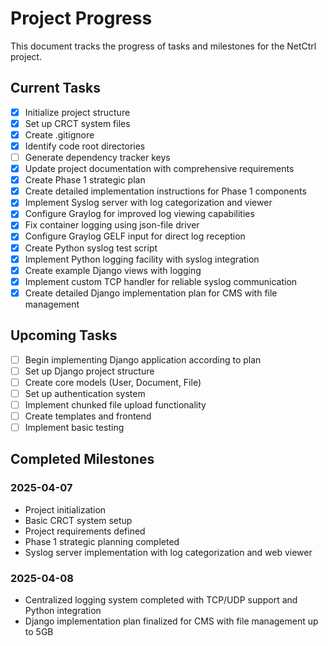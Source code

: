 # Project Progress

This document tracks the progress of tasks and milestones for the NetCtrl project.

## Current Tasks

- [x] Initialize project structure
- [x] Set up CRCT system files
- [x] Create .gitignore
- [x] Identify code root directories
- [ ] Generate dependency tracker keys
- [x] Update project documentation with comprehensive requirements
- [x] Create Phase 1 strategic plan
- [x] Create detailed implementation instructions for Phase 1 components
- [x] Implement Syslog server with log categorization and viewer
- [x] Configure Graylog for improved log viewing capabilities
- [x] Fix container logging using json-file driver
- [x] Configure Graylog GELF input for direct log reception
- [x] Create Python syslog test script
- [x] Implement Python logging facility with syslog integration
- [x] Create example Django views with logging
- [x] Implement custom TCP handler for reliable syslog communication
- [x] Create detailed Django implementation plan for CMS with file management

## Upcoming Tasks
- [ ] Begin implementing Django application according to plan
- [ ] Set up Django project structure
- [ ] Create core models (User, Document, File)
- [ ] Set up authentication system
- [ ] Implement chunked file upload functionality
- [ ] Create templates and frontend
- [ ] Implement basic testing

## Completed Milestones

### 2025-04-07
- Project initialization
- Basic CRCT system setup
- Project requirements defined
- Phase 1 strategic planning completed
- Syslog server implementation with log categorization and web viewer

### 2025-04-08
- Centralized logging system completed with TCP/UDP support and Python integration
- Django implementation plan finalized for CMS with file management up to 5GB
